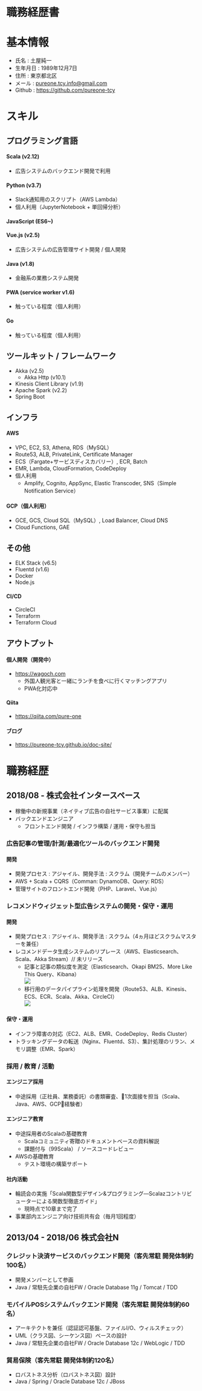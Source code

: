 # 職務経歴書
# 基本情報
- 氏名 : 土屋純一
- 生年月日 : 1989年12月7日
- 住所 : 東京都北区
- メール : pureone.tcy.info@gmail.com
- Github : https://github.com/pureone-tcy

# スキル
## プログラミング言語
#### Scala (v2.12)
  - 広告システムのバックエンド開発で利用
#### Python (v3.7)
  - Slack通知用のスクリプト（AWS Lambda）
  - 個人利用（JupyterNotebook + 単回帰分析）
#### JavaScript (ES6~)
#### Vue.js (v2.5)
  - 広告システムの広告管理サイト開発 / 個人開発
#### Java (v1.8)
  - 金融系の業務システム開発

#### PWA (service worker v1.6)
- 触っている程度（個人利用）

#### Go
- 触っている程度（個人利用）

## ツールキット / フレームワーク
- Akka (v2.5)
  - Akka Http (v10.1)
- Kinesis Client Library (v1.9)
- Apache Spark (v2.2)
- Spring Boot

## インフラ
#### AWS
- VPC, EC2, S3, Athena, RDS（MySQL）
- Route53, ALB, PrivateLink, Certificate Manager
- ECS（Fargate+サービスディスカバリー）, ECR, Batch
- EMR, Lambda, CloudFormation, CodeDeploy  
- 個人利用
  - Amplify, Cognito, AppSync, Elastic Transcoder, SNS（Simple Notification Service）

#### GCP（個人利用）
- GCE, GCS, Cloud SQL（MySQL）, Load Balancer, Cloud DNS
- Cloud Functions, GAE

## その他
- ELK Stack (v6.5)
- Fluentd (v1.6)
- Docker
- Node.js

#### CI/CD
- CircleCI
- Terraform
- Terraform Cloud

## アウトプット
#### 個人開発（開発中）
- https://wagoch.com
  - 外国人観光客と一緒にランチを食べに行くマッチングアプリ
  - PWA化対応中

#### Qiita
- https://qiita.com/pure-one

#### ブログ
- https://pureone-tcy.github.io/doc-site/

# 職務経歴
## 2018/08 - 株式会社インタースペース
- 稼働中の新規事業（ネイティブ広告の自社サービス事業）に配属
- バックエンドエンジニア
  - フロントエンド開発 / インフラ構築 / 運用・保守も担当

### 広告記事の管理/計測/最適化ツールのバックエンド開発
#### 開発
- 開発プロセス : アジャイル、開発手法 : スクラム（開発チームのメンバー）
- AWS + Scala + CQRS（Comman: DynamoDB、Query: RDS）
- 管理サイトのフロントエンド開発（PHP、Laravel、Vue.js）

### レコメンドウィジェット型広告システムの開発・保守・運用
#### 開発
- 開発プロセス : アジャイル、開発手法 : スクラム（4ヵ月ほどスクラムマスターを兼任）
- レコメンドデータ生成システムのリプレース（AWS、Elasticsearch、Scala、Akka Stream）// 未リリース
  - 記事と記事の類似度を測定（Elasticsearch、Okapi BM25、More Like This Query、Kibana）  
  ![](image/img_system_diagram_no2.png)
  - 移行用のデータパイプライン処理を開発（Route53、ALB、Kinesis、ECS、ECR、Scala、Akka、CircleCI）  
  ![](image/img_system_diagram_no3.png)

#### 保守・運用
- インフラ障害の対応（EC2、ALB、EMR、CodeDeploy、Redis Cluster）
- トラッキングデータの転送（Nginx、Fluentd、S3）、集計処理のリラン、メモリ調整（EMR、Spark）

### 採用 / 教育 / 活動
#### エンジニア採用
- 中途採用（正社員、業務委託）の書類審査、1次面接を担当（Scala、Java、AWS、GCP経験者）

#### エンジニア教育
- 中途採用者のScalaの基礎教育
  - Scalaコミュニティ寄贈のドキュメントベースの資料解説
  - 課題付与（99Scala） / ソースコードレビュー
- AWSの基礎教育
  - テスト環境の構築サポート

#### 社内活動
- 輪読会の実施「Scala関数型デザイン&プログラミング―Scalazコントリビューターによる関数型徹底ガイド」
  - 現時点で10章まで完了
- 事業部内エンジニア向け技術共有会（毎月1回程度）

## 2013/04 - 2018/06 株式会社N
### クレジット決済サービスのバックエンド開発（客先常駐 開発体制約100名）
- 開発メンバーとして参画
- Java / 常駐先企業の自社FW / Oracle Database 11g / Tomcat / TDD

### モバイルPOSシステムバックエンド開発（客先常駐 開発体制約60名）
- アーキテクトを兼任（認証認可基盤、ファイルI/O、ウィルスチェック）
- UML（クラス図、シーケンス図）ベースの設計
- Java / 常駐先企業の自社FW / Oracle Database 12c / WebLogic / TDD

### 貿易保険（客先常駐 開発体制約120名）
- ロバストネス分析（ロバストネス図）設計
- Java / Spring / Oracle Database 12c / JBoss
